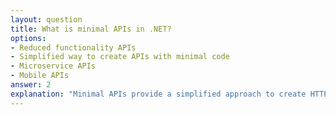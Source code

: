 ```yaml
---
layout: question
title: What is minimal APIs in .NET?
options:
- Reduced functionality APIs
- Simplified way to create APIs with minimal code
- Microservice APIs
- Mobile APIs
answer: 2
explanation: "Minimal APIs provide a simplified approach to create HTTP APIs with minimal dependencies and configuration."
---
```


